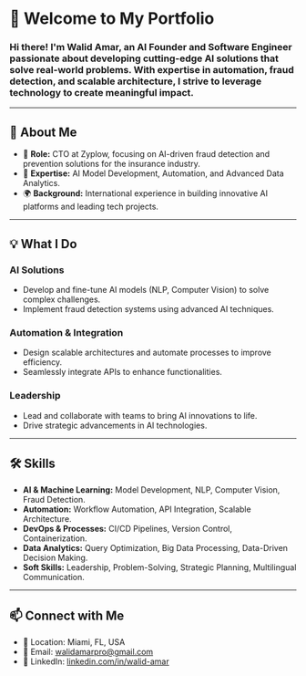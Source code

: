 # 👋 Welcome to My Portfolio

### Hi there! I'm **Walid Amar**, an AI Founder and Software Engineer passionate about developing cutting-edge AI solutions that solve real-world problems. With expertise in automation, fraud detection, and scalable architecture, I strive to leverage technology to create meaningful impact.

---

## 🚀 About Me

- 🌟 **Role:** CTO at Zyplow, focusing on AI-driven fraud detection and prevention solutions for the insurance industry.
- 🧠 **Expertise:** AI Model Development, Automation, and Advanced Data Analytics.
- 🌍 **Background:** International experience in building innovative AI platforms and leading tech projects.

---

## 💡 What I Do

### **AI Solutions**
- Develop and fine-tune AI models (NLP, Computer Vision) to solve complex challenges.
- Implement fraud detection systems using advanced AI techniques.

### **Automation & Integration**
- Design scalable architectures and automate processes to improve efficiency.
- Seamlessly integrate APIs to enhance functionalities.

### **Leadership**
- Lead and collaborate with teams to bring AI innovations to life.
- Drive strategic advancements in AI technologies.

---

## 🛠️ Skills

- **AI & Machine Learning:** Model Development, NLP, Computer Vision, Fraud Detection.
- **Automation:** Workflow Automation, API Integration, Scalable Architecture.
- **DevOps & Processes:** CI/CD Pipelines, Version Control, Containerization.
- **Data Analytics:** Query Optimization, Big Data Processing, Data-Driven Decision Making.
- **Soft Skills:** Leadership, Problem-Solving, Strategic Planning, Multilingual Communication.

---

## 📫 Connect with Me

- 📍 Location: Miami, FL, USA  
- 📧 Email: [walidamarpro@gmail.com](mailto:walidamarpro@gmail.com)  
- 🔗 LinkedIn: [linkedin.com/in/walid-amar](https://www.linkedin.com/in/walid-amar)  
